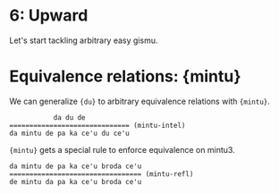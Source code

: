 # 6: Upward

Let's start tackling arbitrary easy gismu.

# Equivalence relations: {mintu}

We can generalize `{du}` to arbitrary equivalence relations with `{mintu}`.

               da du de
    ============================== (mintu-intel)
    da mintu de pa ka ce'u du ce'u

`{mintu}` gets a special rule to enforce equivalence on mintu3.

    da mintu de pa ka ce'u broda ce'u
    ================================= (mintu-refl)
    de mintu da pa ka ce'u broda ce'u
